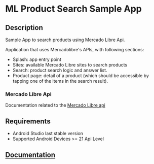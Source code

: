 # ML Product Search Sample App

## Description
Sample App to search products using Mercado Libre Api.

Application that uses Mercadolibre's APIs, with following sections:
* Splash: app entry point
* Sites:  available Mercado Libre sites to search products
* Search: product search logic and answer list.
* Product page: detail of a product (which should be accessible by tapping one
of the items in the search result).

### Mercado Libre Api

Documentation related to the [Mercado Libre api](https://developers.mercadolibre.com.ar/es_ar/items-y-busquedas#Obtener-%C3%ADtems-de-una-consulta-de-b%C3%BAsqueda) 

## Requirements
* Android Studio last stable version
* Supported Android Devices >= 21 Api Level

## [Documentation](https://fh127.github.io/ml-product-search-sample-app/)

